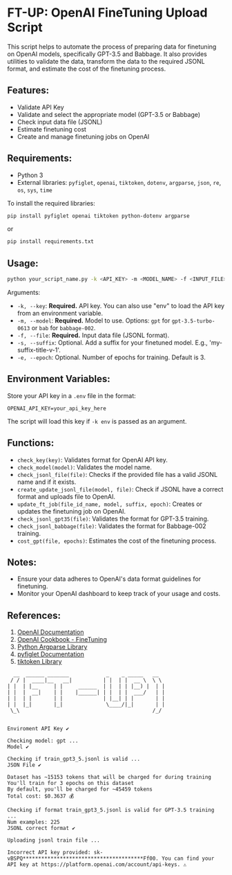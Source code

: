 # FT-UP: OpenAI FineTuning Upload Script

This script helps to automate the process of preparing data for finetuning on OpenAI models, specifically GPT-3.5 and Babbage. It also provides utilities to validate the data, transform the data to the required JSONL format, and estimate the cost of the finetuning process.

## Features:
- Validate API Key
- Validate and select the appropriate model (GPT-3.5 or Babbage)
- Check input data file (JSONL)
- Estimate finetuning cost
- Create and manage finetuning jobs on OpenAI

## Requirements:
- Python 3
- External libraries: `pyfiglet`, `openai`, `tiktoken`, `dotenv`, `argparse`, `json`, `re`, `os`, `sys`, `time`

To install the required libraries:
```bash
pip install pyfiglet openai tiktoken python-dotenv argparse
```
or
```bash
pip install requirements.txt
```

## Usage:

```bash
python your_script_name.py -k <API_KEY> -m <MODEL_NAME> -f <INPUT_FILE> [-s <SUFFIX>] [-e <EPOCHS>]
```

Arguments:
- `-k, --key`: **Required.** API key. You can also use "env" to load the API key from an environment variable.
- `-m, --model`: **Required.** Model to use. Options: `gpt` for `gpt-3.5-turbo-0613` or `bab` for `babbage-002`.
- `-f, --file`: **Required.** Input data file (JSONL format).
- `-s, --suffix`: Optional. Add a suffix for your finetuned model. E.g., 'my-suffix-title-v-1'.
- `-e, --epoch`: Optional. Number of epochs for training. Default is 3.

## Environment Variables:
Store your API key in a `.env` file in the format:
```
OPENAI_API_KEY=your_api_key_here
```
The script will load this key if `-k env` is passed as an argument.

## Functions:
- `check_key(key)`: Validates format for OpenAI API key.
- `check_model(model)`: Validates the model name.
- `check_jsonl_file(file)`: Checks if the provided file has a valid JSONL name and if it exists.
- `create_update_jsonl_file(model, file)`: Check if JSONL have a correct format and uploads file to OpenAI.
- `update_ft_job(file_id_name, model, suffix, epoch)`: Creates or updates the finetuning job on OpenAI.
- `check_jsonl_gpt35(file)`: Validates the format for GPT-3.5 training.
- `check_jsonl_babbage(file)`: Validates the format for Babbage-002 training.
- `cost_gpt(file, epochs)`: Estimates the cost of the finetuning process.

## Notes:
- Ensure your data adheres to OpenAI's data format guidelines for finetuning.
- Monitor your OpenAI dashboard to keep track of your usage and costs.

## References:
1. [OpenAI Documentation](https://platform.openai.com/docs/introduction)
3. [OpenAI Cookbook - FineTuning](https://cookbook.openai.com/examples/chat_finetuning_data_prep)
2. [Python Argparse Library](https://docs.python.org/3/library/argparse.html)
4. [pyfiglet Documentation](https://github.com/pwaller/pyfiglet)
5. [tiktoken Library](https://github.com/openai/tiktoken)

```terminal
  __  ______ _______            _    _ _____   __  
 / / |  ____|__   __|          | |  | |  __ \  \ \ 
| |  | |__     | |     ______  | |  | | |__) |  | |
| |  |  __|    | |    |______| | |  | |  ___/   | |
| |  | |       | |             | |__| | |       | |
| |  |_|       |_|              \____/|_|       | |
 \_\                                           /_/ 


Enviroment API Key ✔️

Checking model: gpt ...
Model ✔️

Checking if train_gpt3_5.jsonl is valid ...
JSON File ✔️

Dataset has ~15153 tokens that will be charged for during training
You'll train for 3 epochs on this dataset
By default, you'll be charged for ~45459 tokens
Total cost: $0.3637 💰

Checking if format train_gpt3_5.jsonl is valid for GPT-3.5 training ...
Num examples: 225
JSONL correct format ✔️

Uploading jsonl train file ...

Incorrect API key provided: sk-vBSPQ***************************************Ff00. You can find your API key at https://platform.openai.com/account/api-keys. ⚠️
```